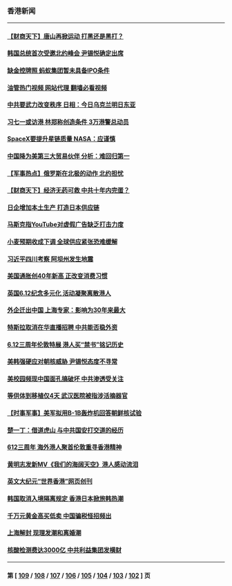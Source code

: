 ### 香港新闻
---
#### [【财商天下】唐山再掀运动 打黑还是黑打？](../../pages/ncid1349362/n13759619.md?06151645) 
#### [韩国总统首次受邀北约峰会 尹锡悦确定出席](../../pages/ncid1349362/n13759570.md?06151645) 
#### [缺金控牌照 蚂蚁集团暂未具备IPO条件](../../pages/ncid1349362/n13759566.md?06151645) 
#### [油管热门视频 网站代理 翻墙必看视频](http://209.222.30.114:81/youtube.html?06151645)
#### [中共要武力改变秩序 日相：今日乌克兰明日东亚](../../pages/ncid1349362/n13759553.md?06151645) 
#### [习七一或访港 林郑称创造条件 3万港警总动员](../../pages/ncid1349362/n13759375.md?06151645) 
#### [SpaceX要提升星链质量 NASA：应谨慎](../../pages/ncid1349362/n13759543.md?06151645) 
#### [中国降为美第三大贸易伙伴 分析：难回归第一](../../pages/ncid1349362/n13759515.md?06151645) 
#### [【军事热点】俄罗斯在北极的动作 北约担忧](../../pages/ncid1349362/n13759124.md?06151645) 
#### [【财商天下】经济无药可救 中共十年内完蛋？](../../pages/ncid1349362/n13758975.md?06151645) 
#### [日企增加本土生产 打造日本供应链](../../pages/ncid1349362/n13758933.md?06151645) 
#### [马斯克指YouTube对虚假广告缺乏打击力度](../../pages/ncid1349362/n13758916.md?06151645) 
#### [小麦预期收成下调 全球供应紧张恐难缓解](../../pages/ncid1349362/n13758908.md?06151645) 
#### [习近平四川考察 阿坝州发生地震](../../pages/ncid1349362/n13758914.md?06151645) 
#### [美国通胀创40年新高 正改变消费习惯](../../pages/ncid1349362/n13758901.md?06151645) 
#### [英国6.12纪念多元化 活动凝聚离散港人](../../pages/ncid1349362/n13758872.md?06151645) 
#### [外企迁出中国 上海专家：影响为30年来最大](../../pages/ncid1349362/n13758317.md?06151645) 
#### [特斯拉取消在华直播招聘 中共能否稳外资](../../pages/ncid1349362/n13758840.md?06151645) 
#### [6.12三周年伦敦特展 港人买“禁书”铭记历史](../../pages/ncid1349362/n13757832.md?06151645) 
#### [美韩强硬应对朝核威胁 尹锡悦态度不寻常](../../pages/ncid1349362/n13758207.md?06151645) 
#### [美校园频现中国面孔搞破坏 中共渗透受关注](../../pages/ncid1349362/n13758129.md?06151645) 
#### [等供体到移植仅4天 武汉医院被指涉活摘器官](../../pages/ncid1349362/n13758039.md?06151645) 
#### [【时事军事】美军拟用B-1B轰炸机回答朝鲜核试验](../../pages/ncid1349362/n13757943.md?06151645) 
#### [楚一丁：借道虎山 与中共国安打交道的经历](../../pages/ncid1349362/n13757589.md?06151645) 
#### [612三周年 海外港人聚首伦敦重寻香港精神](../../pages/ncid1349362/n13757501.md?06151645) 
#### [黄明志发新MV《我们的海阔天空》港人感动流泪](../../pages/ncid1349362/n13757350.md?06151645) 
#### [英文大纪元“世界香港”网页创刊](../../pages/ncid1349362/n13757254.md?06151645) 
#### [韩国取消入境隔离规定 香港日本掀旅韩热潮](../../pages/ncid1349362/n13757086.md?06151645) 
#### [千万元黄金高买低卖 中国骗税怪招频出](../../pages/ncid1349362/n13757073.md?06151645) 
#### [上海解封 现理发潮和离婚潮](../../pages/ncid1349362/n13757062.md?06151645) 
#### [核酸检测费达3000亿 中共利益集团发横财](../../pages/ncid1349362/n13757046.md?06151645) 

---
#### 第 [ [109](./109.md?06151645) / [108](./108.md?06151645) / [107](./107.md?06151645) / [106](./106.md?06151645) / [105](./105.md?06151645) / [104](./104.md?06151645) / [103](./103.md?06151645) / [102](./102.md?06151645) ] 页
